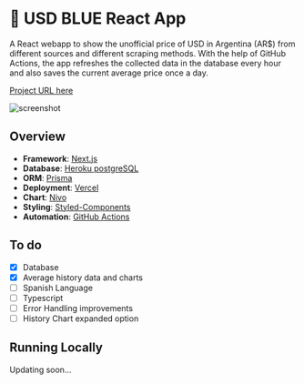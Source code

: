 # 💸 USD BLUE React App

A React webapp to show the unofficial price of USD in Argentina (AR$) from different sources and different scraping methods. With the help of GitHub Actions, the app refreshes the collected data in the database every hour and also saves the current average price once a day.

[Project URL here](https://usdblue.vercel.app)

![screenshot](http://ivanmuller.me/images/blueusd2.png)

## Overview
- **Framework**: [Next.js](https://nextjs.org/)
- **Database**: [Heroku postgreSQL](https://www.heroku.com/postgres)
- **ORM**: [Prisma](https://prisma.io/)
- **Deployment**: [Vercel](https://vercel.com)
- **Chart**: [Nivo](https://nivo.rocks/)
- **Styling**: [Styled-Components](https://styled-components.com/)
- **Automation**: [GitHub Actions](https://github.com/features/actions)

## To do

- [x] Database
- [x] Average history data and charts
- [ ] Spanish Language
- [ ] Typescript
- [ ] Error Handling improvements
- [ ] History Chart expanded option

## Running Locally
 Updating soon...